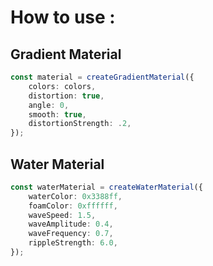 
# How to use :

## Gradient Material

``` ts
const material = createGradientMaterial({
	colors: colors,
	distortion: true,
	angle: 0,
	smooth: true,
	distortionStrength: .2,
});
```

## Water Material

``` ts
const waterMaterial = createWaterMaterial({ 
	waterColor: 0x3388ff, 
	foamColor: 0xffffff, 
	waveSpeed: 1.5, 
	waveAmplitude: 0.4, 
	waveFrequency: 0.7, 
	rippleStrength: 6.0, 
});
```

